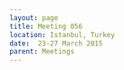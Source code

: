 ```yaml
---
layout: page
title: Meeting 056
location: Istanbul, Turkey
date:  23-27 March 2015
parent: Meetings
---
```

